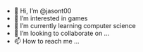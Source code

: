 - 👋 Hi, I’m @jasont00
- 👀 I’m interested in games
- 🌱 I’m currently learning computer science
- 💞️ I’m looking to collaborate on ...
- 📫 How to reach me ...

<!---
jasont00/jasont00 is a ✨ special ✨ repository because its `README.md` (this file) appears on your GitHub profile.
You can click the Preview link to take a look at your changes.
--->
